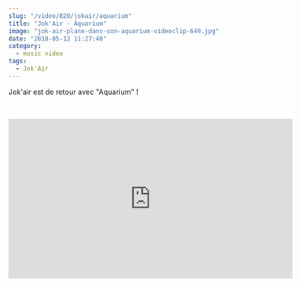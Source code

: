 ```yaml
--- 
slug: "/video/820/jokair/aquarium"
title: "Jok'Air - Aquarium"
image: "jok-air-plane-dans-son-aquarium-videoclip-649.jpg"
date: "2018-05-12 11:27:40"
category:
  - music video
tags:
  - Jok'Air
---
```

<p>Jok'air est de retour avec "Aquarium" !</p><br/><p><iframe width="560" height="315" src="https://www.youtube.com/embed/gj4e3RyQ_Gk" frameborder="0" allow="autoplay; encrypted-media" allowfullscreen></iframe></p>